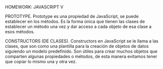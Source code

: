 HOMEWORK: JAVASCRIPT V

PROTOTYPE.
Prototype es una propiedad de JavaScript, se puede establecer en los métodos. Es la forma única que tienen las clases de establecer un método una vez y dar acceso a cada objeto de esa clase a esos métodos.

CONSTRUCTORS (DE CLASES).
Constructors en JavaScript se le llama a las clases, que son como una plantilla para la creación de objetos de datos siguiendo un modelo predefinido. Son útiles para crear muchos objetos que comparten algunas propiedades o métodos, de esta manera evitamos tener que copiar lo mismo una y otra vez.